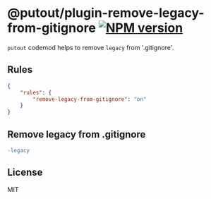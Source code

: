 # @putout/plugin-remove-legacy-from-gitignore [![NPM version][NPMIMGURL]][NPMURL]

[NPMIMGURL]: https://img.shields.io/npm/v/@putout/plugin-remove-legacy-from-gitignore.svg?style=flat&longCache=true
[NPMURL]: https://npmjs.org/package/@putout/plugin-remove-legacy-from-gitignore"npm"

`putout` codemod helps to remove `legacy`  from '.gitignore'.

## Rules

```json
{
    "rules": {
        "remove-legacy-from-gitignore": "on"
    }
}
```

## Remove legacy from .gitignore

```diff
-legacy
```

## License

MIT
